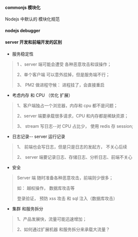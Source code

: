 #### commonjs 模块化

Nodejs 中默认的 模块化规范 

#### nodejs debugger





#### server 开发和前端开发的区别

* 服务稳定性

> 1 、server 端可能会遭受 各种恶意攻击和误操作；
>
> 2、单个客户端 可以意外挂掉，但是服务端不行；
>
> 3、 PM2 做进程守候： 进程挂了，会直接重启

* 考虑内存 和 CPU （优化 扩展）

> 1、客户端独占一个浏览器，内存和 cpu 都不是问题；
>
> 2、server 端要承载很多请求，CPU 和内存都是稀缺资源；
>
> 3、 stream 写日志--对 CPU 占比少， 使用 redis 存 session;

* 日志记录-- server 运行记录

> 1、 前端也会写日志，但是只是日志的发起方， 不关心后续
>
> 2、 server 端要记录日志、存储日志、分析日志、前端不关心

* 安全

> Server 端 随时准备各种恶意攻击，前端则少很多；
>
> 如： 越权操作， 数据库攻击等
>
> 登录验证， 预防 xss 攻击 和 sql 注入（数据库攻击）

* 集群 和服务拆分

> 1、产品发展快，流量可能迅速增加；
>
> 2、如何通过扩展机器 和服务拆分来承载大流量？ 
>
> 
>
> 